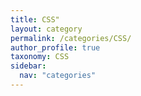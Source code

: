 ```yaml
---
title: CSS"
layout: category
permalink: /categories/CSS/
author_profile: true
taxonomy: CSS
sidebar:
  nav: "categories"
---
```

